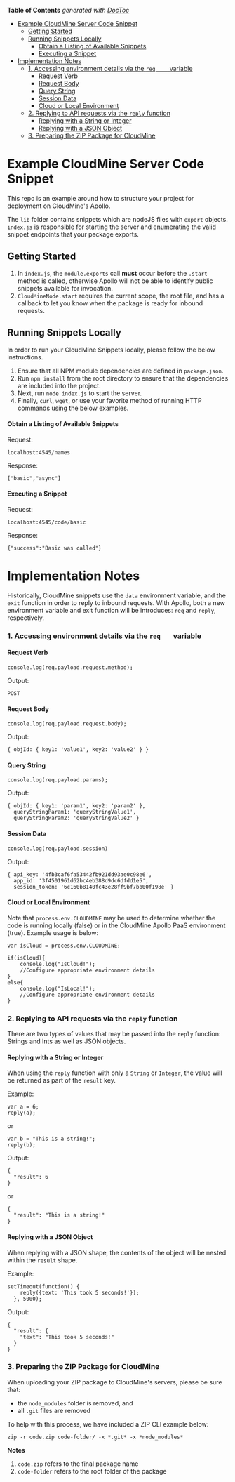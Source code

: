 <!-- START doctoc generated TOC please keep comment here to allow auto update -->
<!-- DON'T EDIT THIS SECTION, INSTEAD RE-RUN doctoc TO UPDATE -->
**Table of Contents**  *generated with [DocToc](https://github.com/thlorenz/doctoc)*

- [Example CloudMine Server Code Snippet](#example-cloudmine-server-code-snippet)
  - [Getting Started](#getting-started)
  - [Running Snippets Locally](#running-snippets-locally)
      - [Obtain a Listing of Available Snippets](#obtain-a-listing-of-available-snippets)
      - [Executing a Snippet](#executing-a-snippet)
- [Implementation Notes](#implementation-notes)
    - [1. Accessing environment details via the `req	` variable](#1-accessing-environment-details-via-the-req%09-variable)
      - [Request Verb](#request-verb)
      - [Request Body](#request-body)
      - [Query String](#query-string)
      - [Session Data](#session-data)
      - [Cloud or Local Environment](#cloud-or-local-environment)
    - [2. Replying to API requests via the `reply` function](#2-replying-to-api-requests-via-the-reply-function)
      - [Replying with a String or Integer](#replying-with-a-string-or-integer)
      - [Replying with a JSON Object](#replying-with-a-json-object)
    - [3. Preparing the ZIP Package for CloudMine](#3-preparing-the-zip-package-for-cloudmine)

<!-- END doctoc generated TOC please keep comment here to allow auto update -->

# Example CloudMine Server Code Snippet

This repo is an example around how to structure your project for deployment on CloudMine's Apollo.

The `lib` folder contains snippets which are nodeJS files with `export` objects. `index.js` is responsible for starting the server and enumerating the valid snippet endpoints that your package exports.

## Getting Started

1. In `index.js`, the `module.exports` call **must** occur before the `.start` method is called, otherwise Apollo will not be able to identify public snippets available for invocation. 
2. `CloudMineNode.start` requires the current scope, the root file, and has a callback to let you know when the package is ready for inbound requests.

## Running Snippets Locally

In order to run your CloudMine Snippets locally, please follow the below instructions. 

1. Ensure that all NPM module dependencies are defined in `package.json`. 
2. Run `npm install` from the root directory to ensure that the dependencies are included into the project. 
3. Next, run `node index.js` to start the server.
4. Finally, `curl`, `wget`, or use your favorite method of running HTTP commands using the below examples.

#### Obtain a Listing of Available Snippets

Request: 

`localhost:4545/names`

Response: 

`["basic","async"]`

#### Executing a Snippet
 
Request:

`localhost:4545/code/basic`

Response:

`{"success":"Basic was called"}`
 
# Implementation Notes

Historically, CloudMine snippets use the `data` environment variable, and the `exit` function in order to reply to inbound requests. With Apollo, both a new environment variable and exit function will be introduces: `req` and `reply`, respectively. 


### 1. Accessing environment details via the `req	` variable

#### Request Verb
```
console.log(req.payload.request.method);
```
Output:

```
POST
```

#### Request Body
```
console.log(req.payload.request.body);
```
Output:

```
{ objId: { key1: 'value1', key2: 'value2' } }
```

#### Query String
```
console.log(req.payload.params);
```
Output:

```
{ objId: { key1: 'param1', key2: 'param2' },
  queryStringParam1: 'queryStringValue1',
  queryStringParam2: 'queryStringValue2' }
```

#### Session Data

```
console.log(req.payload.session)
```
Output:

```
{ api_key: '4fb3caf6fa53442fb921dd93ae0c98e6',
  app_id: '3f4501961d62bc4eb388d9dc6dfdd1e5',
  session_token: '6c160b8140fc43e28ff9bf7bb00f198e' }
```

#### Cloud or Local Environment

Note that `process.env.CLOUDMINE` may be used to determine whether the code is running locally (false) or in the CloudMine Apollo PaaS environment (true). Example usage is below:

```
var isCloud = process.env.CLOUDMINE;

if(isCloud){
    console.log("IsCloud!");
    //Configure appropriate environment details
}
else{
    console.log("IsLocal!");
    //Configure appropriate environment details 
}
```

### 2. Replying to API requests via the `reply` function

There are two types of values that may be passed into the `reply` function: Strings and Ints as well as JSON objects. 

#### Replying with a String or Integer 

When using the `reply` function with only a `String` or `Integer`, the value will be returned as part of the `result` key. 

Example:

```
var a = 6;
reply(a);
```
or

```
var b = "This is a string!";
reply(b);
```

Output:

```
{
  "result": 6
}
```
or

```
{
  "result": "This is a string!"
}
```

#### Replying with a JSON Object 

When replying with a JSON shape, the contents of the object will be nested within the `result` shape. 

Example:

```
setTimeout(function() {
    reply({text: 'This took 5 seconds!'});
  }, 5000);
```

Output:

```
{
  "result": {
    "text": "This took 5 seconds!"
  }
}
```

### 3. Preparing the ZIP Package for CloudMine

When uploading your ZIP package to CloudMine's servers, please be sure that:

* the `node_modules` folder is removed, and
* all `.git` files are removed

To help with this process, we have included a ZIP CLI example below:

`zip -r code.zip code-folder/ -x *.git* -x *node_modules*`

**Notes**

1. `code.zip` refers to the final package name
2. `code-folder` refers to the root folder of the package


